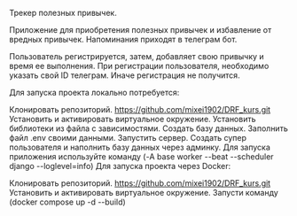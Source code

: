 Трекер полезных привычек.

Приложение для приобретения полезных привычек и избавление от вредных привычек.
Напоминания приходят в телеграм бот.

Пользователь регистрируется, затем, добавляет свою привычку и время ее выполнения.
При регистрации пользователя, необходимо указать свой ID телеграм.
Иначе регистрация не получится.

Для запуска проекта локально потребуется:

Клонировать репозиторий. https://github.com/mixei1902/DRF_kurs.git
Установить и активировать виртуальное окружение.
Установить библиотеки из файла с зависимостями.
Создать базу данных.
Заполнить файл .env своими данными.
Запустить сервер.
Создать супер пользователя и наполнить базу данных через админку.
Для запуска приложения используйте команду (-A base worker --beat --scheduler django --loglevel=info)
Для запуска проекта через Docker:

Клонировать репозиторий. https://github.com/mixei1902/DRF_kurs.git
Установить и активировать виртуальное окружение.
Запусти команду (docker compose up -d --build)
